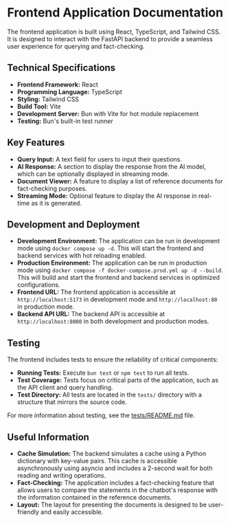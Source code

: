 # Frontend Application Documentation

The frontend application is built using React, TypeScript, and Tailwind CSS. It is designed to interact with the FastAPI backend to provide a seamless user experience for querying and fact-checking.

## Technical Specifications

- **Frontend Framework:** React
- **Programming Language:** TypeScript
- **Styling:** Tailwind CSS
- **Build Tool:** Vite
- **Development Server:** Bun with Vite for hot module replacement
- **Testing:** Bun's built-in test runner

## Key Features

- **Query Input:** A text field for users to input their questions.
- **AI Response:** A section to display the response from the AI model, which can be optionally displayed in streaming mode.
- **Document Viewer:** A feature to display a list of reference documents for fact-checking purposes.
- **Streaming Mode:** Optional feature to display the AI response in real-time as it is generated.

## Development and Deployment

- **Development Environment:** The application can be run in development mode using `docker compose up -d`. This will start the frontend and backend services with hot reloading enabled.
- **Production Environment:** The application can be run in production mode using `docker compose -f docker-compose.prod.yml up -d --build`. This will build and start the frontend and backend services in optimized configurations.
- **Frontend URL:** The frontend application is accessible at `http://localhost:5173` in development mode and `http://localhost:80` in production mode.
- **Backend API URL:** The backend API is accessible at `http://localhost:8000` in both development and production modes.

## Testing

The frontend includes tests to ensure the reliability of critical components:

- **Running Tests:** Execute `bun test` or `npm test` to run all tests.
- **Test Coverage:** Tests focus on critical parts of the application, such as the API client and query handling.
- **Test Directory:** All tests are located in the `tests/` directory with a structure that mirrors the source code.

For more information about testing, see the [tests/README.md](./tests/README.md) file.

## Useful Information

- **Cache Simulation:** The backend simulates a cache using a Python dictionary with key-value pairs. This cache is accessible asynchronously using asyncio and includes a 2-second wait for both reading and writing operations.
- **Fact-Checking:** The application includes a fact-checking feature that allows users to compare the statements in the chatbot's response with the information contained in the reference documents.
- **Layout:** The layout for presenting the documents is designed to be user-friendly and easily accessible.
